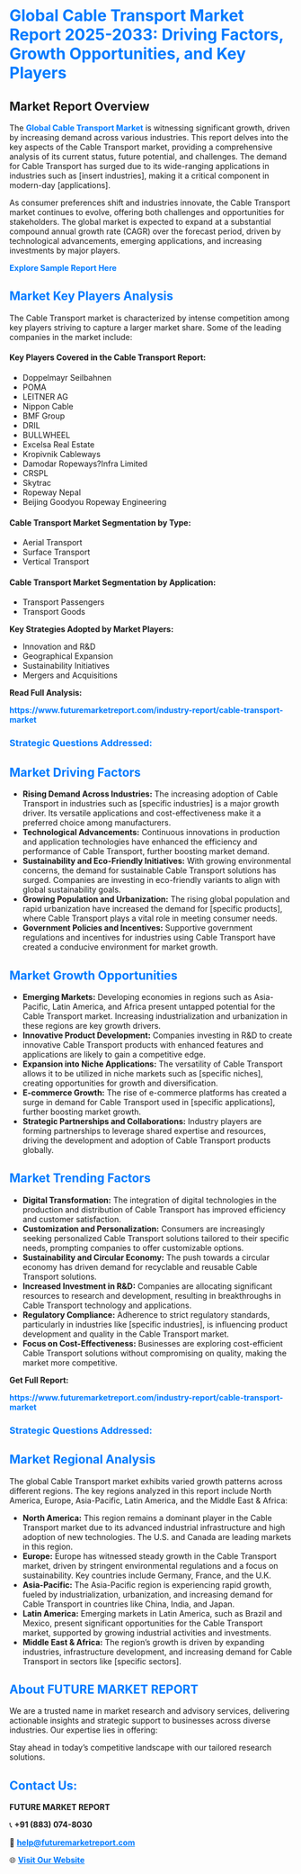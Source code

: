 <h1 style="color: #007BFF;">Global Cable Transport Market Report 2025-2033: Driving Factors, Growth Opportunities, and Key Players</h1>

<section id="overview">
<h2>Market Report Overview</h2>
<p>The <a href="https://www.futuremarketreport.com/industry-report/cable-transport-market" style="color: #007BFF; text-decoration: none;"><strong>Global Cable Transport Market</strong></a> is witnessing significant growth, driven by increasing demand across various industries. This report delves into the key aspects of the Cable Transport market, providing a comprehensive analysis of its current status, future potential, and challenges. The demand for Cable Transport has surged due to its wide-ranging applications in industries such as [insert industries], making it a critical component in modern-day [applications].</p>
<p>As consumer preferences shift and industries innovate, the Cable Transport market continues to evolve, offering both challenges and opportunities for stakeholders. The global market is expected to expand at a substantial compound annual growth rate (CAGR) over the forecast period, driven by technological advancements, emerging applications, and increasing investments by major players.</p>
</section>

<section id="overview">
<p><a href="https://www.futuremarketreport.com/request-sample/reportId=35595" style="color: #007BFF; text-decoration: none;"><strong>Explore Sample Report Here</strong></a></p>
</section>

<section id="key-players">
<h2 style="color: #007BFF;">Market Key Players Analysis</h2>
<p>The Cable Transport market is characterized by intense competition among key players striving to capture a larger market share. Some of the leading companies in the market include:</p>
<h4>Key Players Covered in the Cable Transport Report:</h4>
<ul><li>Doppelmayr Seilbahnen</li><li>POMA</li><li>LEITNER AG</li><li>Nippon Cable</li><li>BMF Group</li><li>DRIL</li><li>BULLWHEEL</li><li>Excelsa Real Estate</li><li>Kropivnik Cableways</li><li>Damodar Ropeways?Infra Limited</li><li>CRSPL</li><li>Skytrac</li><li>Ropeway Nepal</li><li>Beijing Goodyou Ropeway Engineering</li></ul>
<h4>Cable Transport Market Segmentation by Type:</h4>
<ul><li>Aerial Transport</li><li>Surface Transport</li><li>Vertical Transport</li></ul>

<h4>Cable Transport Market Segmentation by Application:</h4>
<ul><li>Transport Passengers</li><li>Transport Goods</li></ul>
<p><strong>Key Strategies Adopted by Market Players:</strong></p>
<ul>
<li>Innovation and R&D</li>
<li>Geographical Expansion</li>
<li>Sustainability Initiatives</li>
<li>Mergers and Acquisitions</li>
</ul>
</section>

<section>
<p><strong>Read Full Analysis: </strong></p><a href="https://www.futuremarketreport.com/industry-report/cable-transport-market" style="color: #007BFF; text-decoration: none;"><strong>https://www.futuremarketreport.com/industry-report/cable-transport-market</strong></a>
<h3 style="color: #007BFF;">Strategic Questions Addressed:</h3>
</section>

<section id="driving-factors">
<h2 style="color: #007BFF;">Market Driving Factors</h2>
<ul>
<li><strong>Rising Demand Across Industries:</strong> The increasing adoption of Cable Transport in industries such as [specific industries] is a major growth driver. Its versatile applications and cost-effectiveness make it a preferred choice among manufacturers.</li>
<li><strong>Technological Advancements:</strong> Continuous innovations in production and application technologies have enhanced the efficiency and performance of Cable Transport, further boosting market demand.</li>
<li><strong>Sustainability and Eco-Friendly Initiatives:</strong> With growing environmental concerns, the demand for sustainable Cable Transport solutions has surged. Companies are investing in eco-friendly variants to align with global sustainability goals.</li>
<li><strong>Growing Population and Urbanization:</strong> The rising global population and rapid urbanization have increased the demand for [specific products], where Cable Transport plays a vital role in meeting consumer needs.</li>
<li><strong>Government Policies and Incentives:</strong> Supportive government regulations and incentives for industries using Cable Transport have created a conducive environment for market growth.</li>
</ul>
</section>

<section id="growth-opportunities">
<h2 style="color: #007BFF;">Market Growth Opportunities</h2>
<ul>
<li><strong>Emerging Markets:</strong> Developing economies in regions such as Asia-Pacific, Latin America, and Africa present untapped potential for the Cable Transport market. Increasing industrialization and urbanization in these regions are key growth drivers.</li>
<li><strong>Innovative Product Development:</strong> Companies investing in R&D to create innovative Cable Transport products with enhanced features and applications are likely to gain a competitive edge.</li>
<li><strong>Expansion into Niche Applications:</strong> The versatility of Cable Transport allows it to be utilized in niche markets such as [specific niches], creating opportunities for growth and diversification.</li>
<li><strong>E-commerce Growth:</strong> The rise of e-commerce platforms has created a surge in demand for Cable Transport used in [specific applications], further boosting market growth.</li>
<li><strong>Strategic Partnerships and Collaborations:</strong> Industry players are forming partnerships to leverage shared expertise and resources, driving the development and adoption of Cable Transport products globally.</li>
</ul>
</section>

<section id="trending-factors">
<h2 style="color: #007BFF;">Market Trending Factors</h2>
<ul>
<li><strong>Digital Transformation:</strong> The integration of digital technologies in the production and distribution of Cable Transport has improved efficiency and customer satisfaction.</li>
<li><strong>Customization and Personalization:</strong> Consumers are increasingly seeking personalized Cable Transport solutions tailored to their specific needs, prompting companies to offer customizable options.</li>
<li><strong>Sustainability and Circular Economy:</strong> The push towards a circular economy has driven demand for recyclable and reusable Cable Transport solutions.</li>
<li><strong>Increased Investment in R&D:</strong> Companies are allocating significant resources to research and development, resulting in breakthroughs in Cable Transport technology and applications.</li>
<li><strong>Regulatory Compliance:</strong> Adherence to strict regulatory standards, particularly in industries like [specific industries], is influencing product development and quality in the Cable Transport market.</li>
<li><strong>Focus on Cost-Effectiveness:</strong> Businesses are exploring cost-efficient Cable Transport solutions without compromising on quality, making the market more competitive.</li>
</ul>
</section>

<section>
<p><strong>Get Full Report: </strong></p><a href="https://www.futuremarketreport.com/industry-report/cable-transport-market" style="color: #007BFF; text-decoration: none;"><strong>https://www.futuremarketreport.com/industry-report/cable-transport-market</strong></a>
<h3 style="color: #007BFF;">Strategic Questions Addressed:</h3>
</section>


<section id="regional-analysis">
<h2 style="color: #007BFF;">Market Regional Analysis</h2>
<p>The global Cable Transport market exhibits varied growth patterns across different regions. The key regions analyzed in this report include North America, Europe, Asia-Pacific, Latin America, and the Middle East & Africa:</p>
<ul>
<li><strong>North America:</strong> This region remains a dominant player in the Cable Transport market due to its advanced industrial infrastructure and high adoption of new technologies. The U.S. and Canada are leading markets in this region.</li>
<li><strong>Europe:</strong> Europe has witnessed steady growth in the Cable Transport market, driven by stringent environmental regulations and a focus on sustainability. Key countries include Germany, France, and the U.K.</li>
<li><strong>Asia-Pacific:</strong> The Asia-Pacific region is experiencing rapid growth, fueled by industrialization, urbanization, and increasing demand for Cable Transport in countries like China, India, and Japan.</li>
<li><strong>Latin America:</strong> Emerging markets in Latin America, such as Brazil and Mexico, present significant opportunities for the Cable Transport market, supported by growing industrial activities and investments.</li>
<li><strong>Middle East & Africa:</strong> The region’s growth is driven by expanding industries, infrastructure development, and increasing demand for Cable Transport in sectors like [specific sectors].</li>
</ul>
</section>

<footer>
<h2 style="color: #007BFF;">About FUTURE MARKET REPORT</h2>
<p>We are a trusted name in market research and advisory services, delivering actionable insights and strategic support to businesses across diverse industries. Our expertise lies in offering:</p>

<p>Stay ahead in today’s competitive landscape with our tailored research solutions.</p>

<h2 style="color: #007BFF;">Contact Us:</h2>
<p><strong>FUTURE MARKET REPORT</strong></p>
<p>📞 <strong>+91 (883) 074-8030</strong></p>
<p>📧 <strong><a href="mailto:help@futuremarketreport.com" style="color: #007BFF;">help@futuremarketreport.com</a></strong></p>
<p>🌐 <strong><a href="https://www.futuremarketreport.com/" style="color: #007BFF;">Visit Our Website</a></strong></p>
</footer>